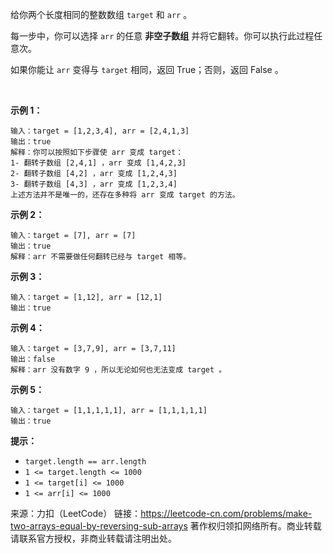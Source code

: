 给你两个长度相同的整数数组 ```target``` 和 ```arr``` 。

每一步中，你可以选择 ```arr``` 的任意 **非空子数组** 并将它翻转。你可以执行此过程任意次。

如果你能让 ```arr``` 变得与 ```target``` 相同，返回 True；否则，返回 False 。

 

**示例 1：**
```
输入：target = [1,2,3,4], arr = [2,4,1,3]
输出：true
解释：你可以按照如下步骤使 arr 变成 target：
1- 翻转子数组 [2,4,1] ，arr 变成 [1,4,2,3]
2- 翻转子数组 [4,2] ，arr 变成 [1,2,4,3]
3- 翻转子数组 [4,3] ，arr 变成 [1,2,3,4]
上述方法并不是唯一的，还存在多种将 arr 变成 target 的方法。
```
**示例 2：**
```
输入：target = [7], arr = [7]
输出：true
解释：arr 不需要做任何翻转已经与 target 相等。
```
**示例 3：**
```
输入：target = [1,12], arr = [12,1]
输出：true
```
**示例 4：**
```
输入：target = [3,7,9], arr = [3,7,11]
输出：false
解释：arr 没有数字 9 ，所以无论如何也无法变成 target 。
```
**示例 5：**
```
输入：target = [1,1,1,1,1], arr = [1,1,1,1,1]
输出：true
```

**提示：**

* ```target.length == arr.length```
* ```1 <= target.length <= 1000```
* ```1 <= target[i] <= 1000```
* ```1 <= arr[i] <= 1000```

来源：力扣（LeetCode）
链接：https://leetcode-cn.com/problems/make-two-arrays-equal-by-reversing-sub-arrays
著作权归领扣网络所有。商业转载请联系官方授权，非商业转载请注明出处。

